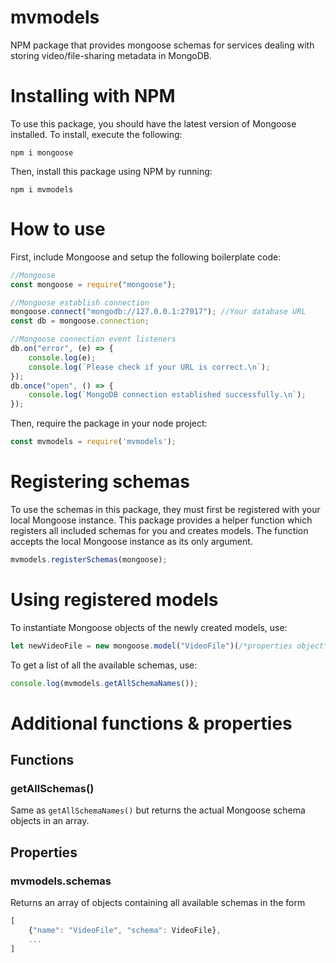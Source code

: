 # mvmodels
NPM package that provides mongoose schemas for services dealing with storing video/file-sharing metadata in MongoDB.

# Installing with NPM
To use this package, you should have the latest version of Mongoose installed. To install, execute the following:
```
npm i mongoose
```

Then, install this package using NPM by running:
```
npm i mvmodels
```

# How to use
First, include Mongoose and setup the following boilerplate code:
```javascript
//Mongoose
const mongoose = require("mongoose");

//Mongoose establish connection
mongoose.connect("mongodb://127.0.0.1:27017"); //Your database URL
const db = mongoose.connection;

//Mongoose connection event listeners
db.on("error", (e) => {
    console.log(e);
    console.log(`Please check if your URL is correct.\n`);
});
db.once("open", () => {
    console.log(`MongoDB connection established successfully.\n`);
});
```

Then, require the package in your node project:
```javascript
const mvmodels = require('mvmodels');
```

# Registering schemas
To use the schemas in this package, they must first be registered with your local Mongoose instance.
This package provides a helper function which registers all included schemas for you and creates models. The function accepts the local Mongoose instance as its only argument.
```javascript
mvmodels.registerSchemas(mongoose);
```

# Using registered models
To instantiate Mongoose objects of the newly created models, use:
```javascript
let newVideoFile = new mongoose.model("VideoFile")(/*properties object*/);
```

To get a list of all the available schemas, use:
```javascript
console.log(mvmodels.getAllSchemaNames());
```

# Additional functions & properties
## Functions
### getAllSchemas()
Same as `getAllSchemaNames()` but returns the actual Mongoose schema objects in an array.

## Properties
### mvmodels.schemas
Returns an array of objects containing all available schemas in the form
```javascript
[
    {"name": "VideoFile", "schema": VideoFile},
    ...
]
```